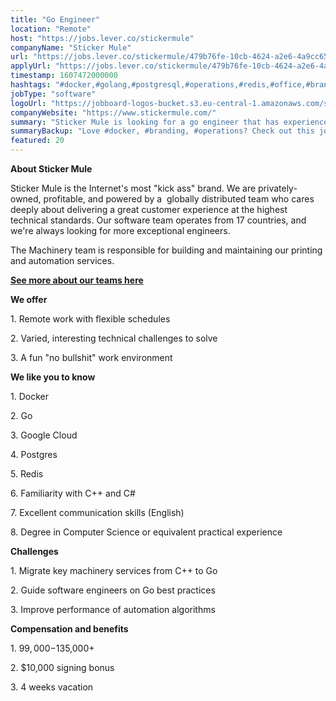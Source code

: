 ```yaml
---
title: "Go Engineer"
location: "Remote"
host: "https://jobs.lever.co/stickermule"
companyName: "Sticker Mule"
url: "https://jobs.lever.co/stickermule/479b76fe-10cb-4624-a2e6-4a9cc65c55fa"
applyUrl: "https://jobs.lever.co/stickermule/479b76fe-10cb-4624-a2e6-4a9cc65c55fa/apply"
timestamp: 1607472000000
hashtags: "#docker,#golang,#postgresql,#operations,#redis,#office,#branding,#English"
jobType: "software"
logoUrl: "https://jobboard-logos-bucket.s3.eu-central-1.amazonaws.com/sticker-mule"
companyWebsite: "https://www.stickermule.com/"
summary: "Sticker Mule is looking for a go engineer that has experience in: #docker, #golang, #postgresql."
summaryBackup: "Love #docker, #branding, #operations? Check out this job post!"
featured: 20
---
```


**About Sticker Mule**

Sticker Mule is the Internet's most "kick ass" brand. We are privately-owned, profitable, and powered by a  globally distributed team who cares deeply about delivering a great customer experience at the highest technical standards. Our software team operates from 17 countries, and we're always looking for more exceptional engineers.

The Machinery team is responsible for building and maintaining our printing and automation services.

**[See more about our teams here](https://www.stickermule.com/about)**

**We offer**

1\. Remote work with flexible schedules

2\. Varied, interesting technical challenges to solve

3\. A fun "no bullshit" work environment

**We like you to know**

1\. Docker

2\. Go

3\. Google Cloud

4\. Postgres

5\. Redis

6\. Familiarity with C++ and C#

7\. Excellent communication skills (English)

8\. Degree in Computer Science or equivalent practical experience

**Challenges**

1\. Migrate key machinery services from C++ to Go

2\. Guide software engineers on Go best practices

3\. Improve performance of automation algorithms

**Compensation and benefits**

1\. $99,000-$135,000+

2\. $10,000 signing bonus

3\. 4 weeks vacation
